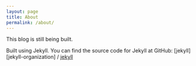```yaml
---
layout: page
title: About
permalink: /about/
---
```


This blog is still being built. 


Built using Jekyll.
You can find the source code for Jekyll at GitHub:
[jekyll][jekyll-organization] /
[jekyll](https://github.com/jekyll/jekyll)

